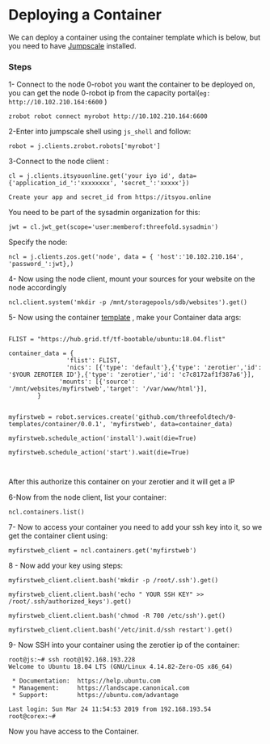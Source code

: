 # Deploying a Container

We can deploy a container using the container template which is below, but you need to have [Jumpscale](https://github.com/threefoldtech/jumpscale_lib/) installed.


### Steps
1- Connect to the node 0-robot you want the container to be deployed on, you can get the node 0-robot ip from the capacity portal(```eg: http://10.102.210.164:6600``` )

```zrobot robot connect myrobot http://10.102.210.164:6600```

2-Enter into jumpscale shell using ```js_shell``` and follow:


```
robot = j.clients.zrobot.robots['myrobot'] 
```

3-Connect to the node client :

```
cl = j.clients.itsyouonline.get('your iyo id', data= {'application_id_':'xxxxxxxx', 'secret_':'xxxxx'})

Create your app and secret_id from https://itsyou.online
```

You need to be part of the sysadmin organization for this:
```
jwt = cl.jwt_get(scope='user:memberof:threefold.sysadmin')
```

Specify the node:

```
ncl = j.clients.zos.get('node', data = { 'host':'10.102.210.164', 'password_':jwt},)
```




4- Now using the node client, mount your sources for your website on the node accordingly

```
ncl.client.system('mkdir -p /mnt/storagepools/sdb/websites').get()
```

5- Now using the container [template](https://github.com/threefoldtech/0-templates/tree/development/templates/container) , make your Container data args:

```

FLIST = "https://hub.grid.tf/tf-bootable/ubuntu:18.04.flist"

container_data = {
                'flist': FLIST,
                'nics': [{'type': 'default'},{'type': 'zerotier','id': '$YOUR ZEROTIER ID'},{'type': 'zerotier','id': 'c7c8172af1f387a6'}],
              'mounts': [{'source': '/mnt/websites/myfirstweb','target': '/var/www/html'}],
        }
        
        
myfirstweb = robot.services.create('github.com/threefoldtech/0-templates/container/0.0.1', 'myfirstweb', data=container_data)

myfirstweb.schedule_action('install').wait(die=True)

myfirstweb.schedule_action('start').wait(die=True)

        
```

After this authorize this container on your zerotier and it will get a IP

6-Now from the node client, list your container:
```
ncl.containers.list()
```

7- Now to access your container you need to add your ssh key into it, so we get the container client using:
```
myfirstweb_client = ncl.containers.get('myfirstweb')
```


8 - Now add your key using steps:

```
myfirstweb_client.client.bash('mkdir -p /root/.ssh').get()

myfirstweb_client.client.bash('echo " YOUR SSH KEY" >> /root/.ssh/authorized_keys').get()

myfirstweb_client.client.bash('chmod -R 700 /etc/ssh').get()

myfirstweb_client.client.bash('/etc/init.d/ssh restart').get()
```

9- Now SSH into your container using the zerotier ip of the container:

```
root@js:~# ssh root@192.168.193.228
Welcome to Ubuntu 18.04 LTS (GNU/Linux 4.14.82-Zero-OS x86_64)

 * Documentation:  https://help.ubuntu.com
 * Management:     https://landscape.canonical.com
 * Support:        https://ubuntu.com/advantage

Last login: Sun Mar 24 11:54:53 2019 from 192.168.193.54
root@corex:~#
```

Now you have access to the Container.








